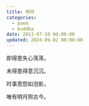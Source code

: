 ```yaml
---
title: 明月
categories:
  - poem
  - buddha
date: 2011-07-10 00:00:00
updated: 2024-09-02 00:00:00
---
```


即得患失心荡荡，

未得患得意沉沉。

时事恩怨如泡影，

唯有明月照古今。
